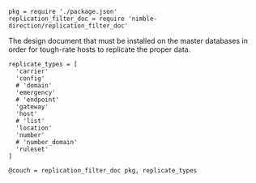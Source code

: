     pkg = require './package.json'
    replication_filter_doc = require 'nimble-direction/replication_filter_doc'

The design document that must be installed on the master databases in order for tough-rate hosts to replicate the proper data.

    replicate_types = [
      'carrier'
      'config'
      # 'domain'
      'emergency'
      # 'endpoint'
      'gateway'
      'host'
      # 'list'
      'location'
      'number'
      # 'number_domain'
      'ruleset'
    ]

    @couch = replication_filter_doc pkg, replicate_types
